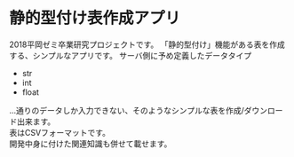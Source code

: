 <h1 class="display-3">静的型付け表作成アプリ</h1>
2018平岡ゼミ卒業研究プロジェクトです。  
「静的型付け」機能がある表を作成する、シンプルなアプリです。  
サーバ側に予め定義したデータタイプ

- str
- int
- float

...通りのデータしか入力できない、そのようなシンプルな表を作成/ダウンロード出来ます。  
表はCSVフォーマットです。  
開発中身に付けた関連知識も併せて載せます。